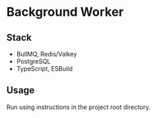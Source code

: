 # Background Worker

## Stack

* BullMQ, Redis/Valkey
* PostgreSQL
* TypeScript, ESBuild

## Usage

Run using instructions in the project root directory.
